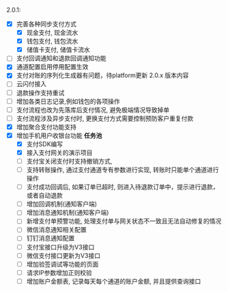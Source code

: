 2.0.1:
- [x] 完善各种同步支付方式
  - [x] 现金支付, 现金流水
  - [x] 钱包支付, 钱包流水
  - [x] 储值卡支付, 储值卡流水
- [ ] 支付回调通知和退款回调通知功能
- [x] 通道配置启用停用配置生效
- [x] 支付对账的序列化生成器有问题，待platform更新
  2.0.x 版本内容
- [ ] 云闪付接入
- [ ] 退款操作支持重试
- [ ] 增加各类日志记录,例如钱包的各项操作
- [ ] 支付流程也改为先落库后支付情况, 避免极端情况导致掉单
- [ ] 支付流程涉及异步支付时, 更换支付方式需要控制预防客户重复付款
- [x] 增加聚合支付功能支持
- [x] 增加手机用户收银台功能
**任务池**
  - [x] 支付SDK编写
  - [x] 接入支付网关的演示项目
  - [ ] 支付宝关闭支付时支持撤销方式,
  - [ ] 支持转账操作, 通过支付通道专有参数进行实现, 转账时只能单个通道进行操作
  - [ ] 支付成功回调后, 如果订单已超时, 则进入待退款订单中，提示进行退款，或者自动退款
  - [ ] 增加回调机制(通知客户端)
  - [ ] 增加消息通知机制(通知客户端)
  - [ ] 新增支付单预警功能, 处理支付单与网关状态不一致且无法自动修复的情况
  - [ ] 微信消息通知相关配置
  - [ ] 钉钉消息通知配置
  - [ ] 支付宝接口升级为V3接口
  - [ ] 微信支付接口更新为V3接口
  - [ ] 增加验签调试等功能的页面
  - [ ] 请求IP参数增加正则校验
  - [ ] 增加账户金额表, 记录每天每个通道的账户金额, 并且提供查询接口
